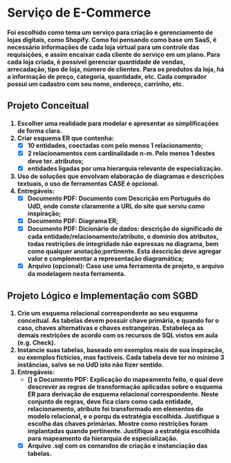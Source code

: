 <h1>
    Serviço de E-Commerce
<h4> 
    Foi escolhido como tema um serviço para criação e gerenciamento de lojas digitais, como Shopify. Como foi pensando como base um SaaS, é necessário informações de cada loja virtual para um controle das requisições, e assim encaixar cada cliente do serviço em um plano. Para cada loja criada, é possível gerenciar quantidade de vendas, arrecadação, tipo de loja, número de clientes. Para os produtos da loja, há a informação de preço, categoria, quantidade, etc. Cada comprador possui um cadastro com seu nome, endereço, carrinho, etc.  
    <br>

<h2> Projeto Conceitual

<h4>

1. Escolher uma realidade para modelar e apresentar as simplificações de forma clara.  
2. Criar esquema ER que contenha:  
    - [x] 10 entidades, coectadas com pelo menos 1 relacionamento;
    - [X] 2 relacionamentos com cardinalidade n-m. Pelo menos 1 destes deve ter. atributos;
    - [X] entidades ligadas por uma hierarquia **relevante** de especialização.
3.  Uso de soluções que envolvam elaboração de diagramas e descrições textuais, o uso de ferramentas CASE é opcional.
4. Entregáveis:
    - [X] Documento PDF: Documento com Descrição em Português do UdD, onde conste claramente a URL do site que serviu como inspiração;
    - [X] Documento PDF: Diagrama ER; 
    - [X] Documento PDF: Dicionário de dados: descrição do significado de cada entidade/relacionamento/atributo, o domínio dos atributos, todas restrições de integridade não expressas no diagrama, bem como qualquer anotação;pertinente. Esta descrição deve agregar valor e complementar a representação diagramática;
    - [x] Arquivo (opcional): Caso use uma ferramenta de projeto, o arquivo da modelagem nesta ferramenta.

<h2> Projeto Lógico e Implementação com SGBD
    <h4>

1. Crie um esquema relacional correspondente ao seu esquema conceitual. As tabelas devem possuir chave primária, e quando for o caso, chaves alternativas e chaves estrangeiras. Estabeleça as demais restrições de acordo com os recursos de SQL vistos em aula (e.g. Check).  
2. Instancie suas tabelas, baseado em exemplos reais de sua inspiração, ou exemplos fictícios, mas factíveis. Cada tabela deve ter no mínimo 3 instâncias, salvo se no UdD isto não fizer sentido.
3.  Entregáveis:
    - [] o Documento PDF: Explicação do mapeamento feito, o qual deve descrever as regras de transformação aplicadas
    sobre o esquema ER para derivação do esquema relacional correspondente. Neste conjunto de regras, deve fica claro como cada entidade, relacionamento, atributo foi transformado em elementos do modelo relacional, e o porqu da estratégia escolhida. Justifique a escolha das chaves primárias. Mostre como restrições foram implantadas quando pertinente. Justifique a estratégia escolhida para mapeamento da hierarquia de especialização.
    - [x] Arquivo .sql com os comandos de criação e instanciação das tabelas.